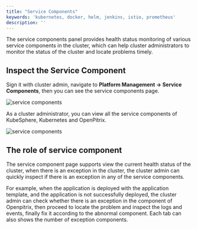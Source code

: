 ```yaml
---
title: "Service Components"
keywords: 'kubernetes, docker, helm, jenkins, istio, prometheus'
description: ''
---
```


The service components panel provides health status monitoring of various service components in the cluster, which can help cluster administrators to monitor the status of the cluster and locate problems timely.

## Inspect the Service Component

Sign it with cluster admin, navigate to **Platform Management → Service Components**, then you can see the service components page. 

![service components](/ae-components-en.png)

As a cluster administrator, you can view all the service components of KubeSphere, Kubernetes and OpenPitrix.

![service components](/ae-components-list-en.png)

## The role of service component

The service component page supports view the current health status of the cluster, when there is an exception in the cluster, the cluster admin can quickly inspect if there is an exception in any of the service components. 

For example, when the application is deployed with the application template, and the application is not successfully deployed, the cluster admin can check whether there is an exception in the component of Openpitrix, then proceed to locate the problem and inspect the logs and events, finally fix it according to the abnormal component. Each tab can also shows the number of exception components.